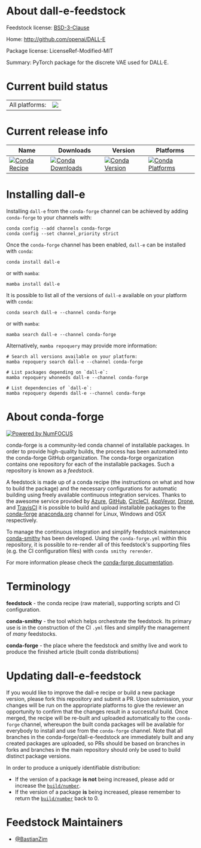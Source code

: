 About dall-e-feedstock
======================

Feedstock license: [BSD-3-Clause](https://github.com/conda-forge/dall-e-feedstock/blob/main/LICENSE.txt)

Home: http://github.com/openai/DALL-E

Package license: LicenseRef-Modified-MIT

Summary: PyTorch package for the discrete VAE used for DALL·E.

Current build status
====================


<table><tr><td>All platforms:</td>
    <td>
      <a href="https://dev.azure.com/conda-forge/feedstock-builds/_build/latest?definitionId=18353&branchName=main">
        <img src="https://dev.azure.com/conda-forge/feedstock-builds/_apis/build/status/dall-e-feedstock?branchName=main">
      </a>
    </td>
  </tr>
</table>

Current release info
====================

| Name | Downloads | Version | Platforms |
| --- | --- | --- | --- |
| [![Conda Recipe](https://img.shields.io/badge/recipe-dall--e-green.svg)](https://anaconda.org/conda-forge/dall-e) | [![Conda Downloads](https://img.shields.io/conda/dn/conda-forge/dall-e.svg)](https://anaconda.org/conda-forge/dall-e) | [![Conda Version](https://img.shields.io/conda/vn/conda-forge/dall-e.svg)](https://anaconda.org/conda-forge/dall-e) | [![Conda Platforms](https://img.shields.io/conda/pn/conda-forge/dall-e.svg)](https://anaconda.org/conda-forge/dall-e) |

Installing dall-e
=================

Installing `dall-e` from the `conda-forge` channel can be achieved by adding `conda-forge` to your channels with:

```
conda config --add channels conda-forge
conda config --set channel_priority strict
```

Once the `conda-forge` channel has been enabled, `dall-e` can be installed with `conda`:

```
conda install dall-e
```

or with `mamba`:

```
mamba install dall-e
```

It is possible to list all of the versions of `dall-e` available on your platform with `conda`:

```
conda search dall-e --channel conda-forge
```

or with `mamba`:

```
mamba search dall-e --channel conda-forge
```

Alternatively, `mamba repoquery` may provide more information:

```
# Search all versions available on your platform:
mamba repoquery search dall-e --channel conda-forge

# List packages depending on `dall-e`:
mamba repoquery whoneeds dall-e --channel conda-forge

# List dependencies of `dall-e`:
mamba repoquery depends dall-e --channel conda-forge
```


About conda-forge
=================

[![Powered by
NumFOCUS](https://img.shields.io/badge/powered%20by-NumFOCUS-orange.svg?style=flat&colorA=E1523D&colorB=007D8A)](https://numfocus.org)

conda-forge is a community-led conda channel of installable packages.
In order to provide high-quality builds, the process has been automated into the
conda-forge GitHub organization. The conda-forge organization contains one repository
for each of the installable packages. Such a repository is known as a *feedstock*.

A feedstock is made up of a conda recipe (the instructions on what and how to build
the package) and the necessary configurations for automatic building using freely
available continuous integration services. Thanks to the awesome service provided by
[Azure](https://azure.microsoft.com/en-us/services/devops/), [GitHub](https://github.com/),
[CircleCI](https://circleci.com/), [AppVeyor](https://www.appveyor.com/),
[Drone](https://cloud.drone.io/welcome), and [TravisCI](https://travis-ci.com/)
it is possible to build and upload installable packages to the
[conda-forge](https://anaconda.org/conda-forge) [anaconda.org](https://anaconda.org/)
channel for Linux, Windows and OSX respectively.

To manage the continuous integration and simplify feedstock maintenance
[conda-smithy](https://github.com/conda-forge/conda-smithy) has been developed.
Using the ``conda-forge.yml`` within this repository, it is possible to re-render all of
this feedstock's supporting files (e.g. the CI configuration files) with ``conda smithy rerender``.

For more information please check the [conda-forge documentation](https://conda-forge.org/docs/).

Terminology
===========

**feedstock** - the conda recipe (raw material), supporting scripts and CI configuration.

**conda-smithy** - the tool which helps orchestrate the feedstock.
                   Its primary use is in the construction of the CI ``.yml`` files
                   and simplify the management of *many* feedstocks.

**conda-forge** - the place where the feedstock and smithy live and work to
                  produce the finished article (built conda distributions)


Updating dall-e-feedstock
=========================

If you would like to improve the dall-e recipe or build a new
package version, please fork this repository and submit a PR. Upon submission,
your changes will be run on the appropriate platforms to give the reviewer an
opportunity to confirm that the changes result in a successful build. Once
merged, the recipe will be re-built and uploaded automatically to the
`conda-forge` channel, whereupon the built conda packages will be available for
everybody to install and use from the `conda-forge` channel.
Note that all branches in the conda-forge/dall-e-feedstock are
immediately built and any created packages are uploaded, so PRs should be based
on branches in forks and branches in the main repository should only be used to
build distinct package versions.

In order to produce a uniquely identifiable distribution:
 * If the version of a package **is not** being increased, please add or increase
   the [``build/number``](https://docs.conda.io/projects/conda-build/en/latest/resources/define-metadata.html#build-number-and-string).
 * If the version of a package **is** being increased, please remember to return
   the [``build/number``](https://docs.conda.io/projects/conda-build/en/latest/resources/define-metadata.html#build-number-and-string)
   back to 0.

Feedstock Maintainers
=====================

* [@BastianZim](https://github.com/BastianZim/)

